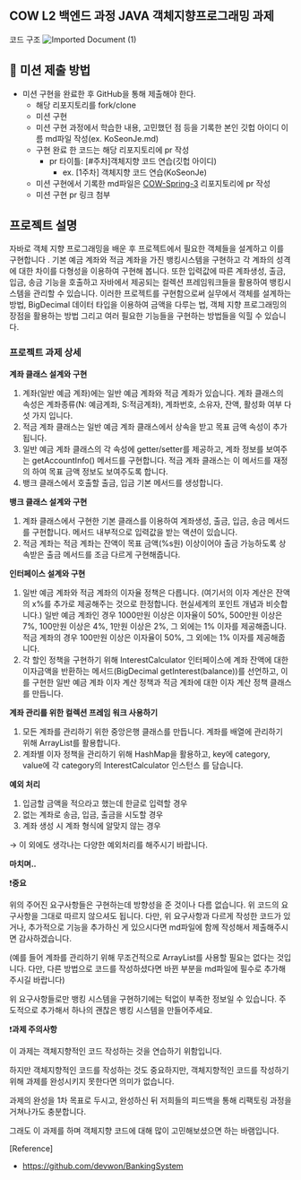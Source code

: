 ## **COW L2 백엔드 과정 JAVA 객체지향프로그래밍 과제**

코드 구조
![Imported Document (1)](https://github.com/tiemo0708/practice-oop-banking/assets/42500530/a4a6c8c2-4831-4cc1-8fcb-9b4264618759)

## 📮 미션 제출 방법

- 미션 구현을 완료한 후 GitHub을 통해 제출해야 한다.
    - 해당 리포지토리를 fork/clone 
    - 미션 구현
    - 미션 구현 과정에서 학습한 내용, 고민했던 점 등을 기록한 본인 깃헙 아이디 이름 md파일 작성(ex. KoSeonJe.md)
    - 구현 완료 한 코드는 해당 리포지토리에 pr 작성
      - pr 타이틀: [#주차]객체지향 코드 연습(깃헙 아이디) 
        - ex. [1주차] 객체지향 코드 연습(KoSeonJe)
    - 미션 구현에서 기록한 md파일은 [COW-Spring-3](https://github.com/COW-edu/COW-Spring-3/tree/main/week02) 리포지토리에 pr 작성
    - 미션 구현 pr 링크 첨부 

## **프로젝트 설명**

자바로 객체 지향 프로그래밍을 배운 후 프로젝트에서 필요한 객체들을 설계하고 이를 구현합니다 . 기본 예금 계좌와 적금 계좌을 가진 뱅킹시스템을 구현하고 각 계좌의 성격에 대한 차이를 다형성을 이용하여 구현해 봅니다. 또한 입력값에 따른 계좌생성, 출금, 입금, 송금 기능을 호출하고 자바에서 제공되는 컬렉션 프레임워크들을 활용하여 뱅킹시스템을 관리할 수 있습니다. 이러한 프로젝트를 구현함으로써 실무에서 객체를 설계하는 방법, BigDecimal 데이터 타입을 이용하여 금액을 다루는 법, 객체 지향 프로그래밍의 장점을 활용하는 방법 그리고 여러 필요한 기능들을 구현하는 방법들을 익힐 수 있습니다.

### **프로젝트 과제 상세**

**계좌 클래스 설계와 구현**

1. 계좌(일반 예금 계좌)에는 일반 예금 계좌와 적금 계좌가 있습니다. 계좌 클래스의 속성은 계좌종류(N: 예금계좌, S:적금계좌), 계좌번호, 소유자, 잔액, 활성화 여부 다섯 가지 입니다.
2. 적금 계좌 클래스는 일반 예금 계좌 클래스에서 상속을 받고 목표 금액 속성이 추가 됩니다.
3. 일반 예금 계좌 클래스의 각 속성에 getter/setter를 제공하고, 계좌 정보를 보여주는 getAccountInfo() 메서드를 구현합니다. 적금 계좌 클래스는 이 메서드를 재정의 하여 목표 금액 정보도 보여주도록 합니다.
4. 뱅크 클래스에서 호출할 출금, 입금 기본 메서드를 생성합니다.

**뱅크 클래스 설계와 구현**

1. 계좌 클래스에서 구현한 기본 클래스를 이용하여 계좌생성, 출금, 입금, 송금 메서드를 구현합니다. 메서드 내부적으로 입력값을 받는 액션이 있습니다.
2. 적금 계좌는 적금 계좌는 잔액이 목표 금액(%s원) 이상이어야 출금 가능하도록 상속받은 출금 메서드를 조금 다르게 구현해줍니다.

**인터페이스 설계와 구현**

1. 일반 예금 계좌와 적금 계좌의 이자율 정책은 다릅니다. (여기서의 이자 계산은 잔액의 x%를 추가로 제공해주는 것으로 한정합니다. 현실세계의 포인트 개념과 비슷합니다.) 일반 예금 계좌인 경우 1000만원 이상은 이자율이 50%, 500만원 이상은 7%, 100만원 이상은 4%, 1만원 이상은 2%, 그 외에는 1% 이자를 제공해줍니다. 적금 계좌의 경우 100만원 이상은 이자율이 50%, 그 외에는 1% 이자를 제공해줍니다.
2. 각 할인 정책을 구현하기 위해 InterestCalculator 인터페이스에 계좌 잔액에 대한 이자금액을 반환하는 메서드(BigDecimal getInterest(balance))를 선언하고, 이를 구현한 일반 예금 계좌 이자 계산 정책과 적금 계좌에 대한 이자 계산 정책 클래스를 만듭니다.

**계좌 관리를 위한 컬렉션 프레임 워크 사용하기**

1. 모든 계좌를 관리하기 위한 중앙은행 클래스를 만듭니다. 계좌를 배열에 관리하기 위해 ArrayList를 활용합니다.
2. 계좌별 이자 정책을 관리하기 위해 HashMap을 활용하고, key에 category, value에 각 category의 InterestCalculator 인스턴스 를 담습니다.

**예외 처리**

1. 입금할 금액을 적으라고 했는데 한글로 입력할 경우
2. 없는 계좌로 송금, 입금, 출금을 시도할 경우
3. 계좌 생성 시 계좌 형식에 알맞지 않는 경우

→ 이 외에도 생각나는 다양한 예외처리를 해주시기 바랍니다.

**마치며..**

❗**중요**

위의 주어진 요구사항들은 구현하는데 방향성을 준 것이나 다름 없습니다. 위 코드의 요구사항을 그대로 따르지 않으셔도 됩니다. 다만, 위 요구사항과 다르게 작성한 코드가 있거나, 추가적으로 기능을 추가하신 게 있으시다면 md파일에 함께 작성해서 제출해주시면 감사하겠습니다.

(예를 들어 계좌를 관리하기 위해 무조건적으로 ArrayList를 사용할 필요는 없다는 것입니다. 다만, 다른 방법으로 코드를 작성하셨다면 바뀐 부분을 md파일에 필수로 추가해주시길 바랍니다)

위 요구사항들로만 뱅킹 시스템을 구현하기에는 턱없이 부족한 정보일 수 있습니다. 주도적으로 추가해서 하나의 괜찮은 뱅킹 시스템을 만들어주세요.

❗**과제 주의사항**

이 과제는 객체지향적인 코드 작성하는 것을 연습하기 위함입니다.

하지만 객체지향적인 코드를 작성하는 것도 중요하지만, 객체지향적인 코드를 작성하기 위해 과제를 완성시키지 못한다면 의미가 없습니다.

과제의 완성을 1차 목표로 두시고, 완성하신 뒤 저희들의 피드백을 통해 리팩토링 과정을 거쳐나가도 충분합니다.

그래도 이 과제를 하며 객체지향 코드에 대해 많이 고민해보셨으면 하는 바램입니다.

[Reference]
- https://github.com/devwon/BankingSystem
